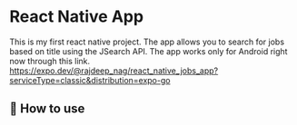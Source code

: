# React Native App

This is my first react native project. The app allows you to search for jobs based on title using the JSearch API. The app works only for Android right now through this link.
https://expo.dev/@rajdeep_nag/react_native_jobs_app?serviceType=classic&distribution=expo-go

## 🚀 How to use

